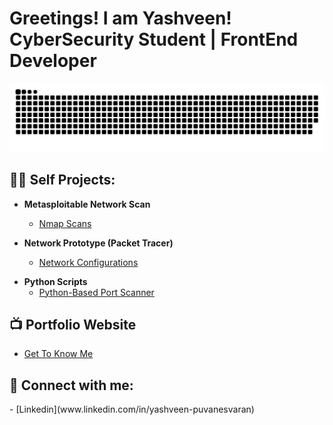 <h1>Greetings! I am Yashveen! <br/>CyberSecurity Student | FrontEnd Developer</h1>

<div align="center">
  <img  src="https://github.com/1999AZZAR/1999AZZAR/blob/main/resources/img/grid-snake.svg"
       alt="snake" /></a>
</div>




<h2>👨‍💻 Self Projects:</h2>

<!--
- <b>Home Lab</b>
  - [Setting Up A Home Lab](https://github.com/joshmadakor1/Algorithms-Practice)
- <b>Exploiting Vulnerable Virtual Machine</b>
  - [Hacking Mr Robot](https://github.com/joshmadakor1/4chan-Image-Analysis-Middleware-C964) <b><i>(Potentially NSFW)</b></i>
  -->
- <b>Metasploitable Network Scan</b>
  - [Nmap Scans](https://github.com/Iknowmyname/Nmap-Scans-M2)
  <!-- - [Exploiting Found CVEs)](https://github.com/joshmadakor1/Jwipe.PowerShell)
  - [Scanning with Nessus](https://github.com/joshmadakor1/AD_PS) -->

- <b>Network Prototype (Packet Tracer)</b>
  - [Network Configurations](https://github.com/Iknowmyname/Network_Prototype)
 <!-- - [SSH & Port Security](https://github.com/joshmadakor1/DecrypterPOC)
  - [ACL Configuration](https://github.com/joshmadakor1/Key-Logger-With-Email) -->
- <b>Python Scripts </b>
  - [Python-Based Port Scanner](https://github.com/Iknowmyname/Python-Based-Port-Scanner)

<h2>📺 Portfolio Website</h2>

- [Get To Know Me]( https://iknowmyname.github.io/)


<h2> 🤳 Connect with me:</h2>
- [Linkedin](www.linkedin.com/in/yashveen-puvanesvaran)

[linkedin]: https://linkedin.com/in/joshmadakor

<!--
**joshmadakor1/joshmadakor1** is a ✨ _special_ ✨ repository because its `README.md` (this file) appears on your GitHub profile.

Here are some ideas to get you started:

- 🔭 I’m currently working on ...
- 🌱 I’m currently learning ...
- 👯 I’m looking to collaborate on ...
- 🤔 I’m looking for help with ...
- 💬 Ask me about ...
- 📫 How to reach me: ...
- 😄 Pronouns: ...
- ⚡ Fun fact: ...
-->
